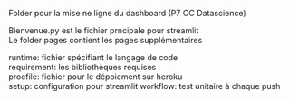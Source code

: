 Folder pour la mise ne ligne du dashboard (P7 OC Datascience)  
  
Bienvenue.py est le fichier prncipale pour streamlit  
Le folder pages contient les pages supplémentaires  
  
runtime: fichier spécifiant le langage de code  
requirement: les bibliothèques requises  
procfile: fichier pour le dépoiement sur heroku  
setup: configuration pour streamlit
workflow: test unitaire à chaque push   
